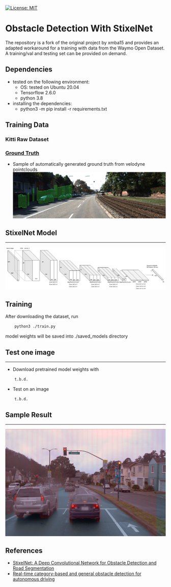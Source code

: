 [![License: MIT](https://img.shields.io/badge/License-MIT-yellow.svg)](https://opensource.org/licenses/MIT)

# Obstacle Detection With StixelNet #
The repository is a fork of the original project by xmba15 and provides an adapted workaround for a training with data
from the Waymo Open Dataset. A training/val and testing set can be provided on demand.

## Dependencies ##
- tested on the following environment:
  + OS: tested on Ubuntu 20.04
  + Tensorflow 2.6.0
  + python 3.8
- installing the dependencies:
  + python3 -m pip install -r requirements.txt

## Training Data  ##
### Kitti Raw Dataset ###

### [Ground Truth](https://sites.google.com/view/danlevi/datasets)
- Sample of automatically generated ground truth from velodyne pointclouds
![Sample](./docs/images/sample_ground_truth.jpg)

## StixelNet Model ##
***

![StixelNet](./docs/images/network.png)

## Training ##
After downloading the dataset, run
```bash
    python3 ./train.py
```
model weights will be saved into ./saved_models directory

## Test one image ##
***

- Download pretrained model weights with
```bash
    t.b.d.
```

- Test on an image
```bash
    t.b.d.
```

## Sample Result ##
***

![Sample Result](./docs/images/sample_result.png)

## References ##
- [StixelNet: A Deep Convolutional Network for Obstacle Detection and Road Segmentation](http://www.bmva.org/bmvc/2015/papers/paper109/paper109.pdf)
- [Real-time category-based and general obstacle detection for autonomous driving](http://openaccess.thecvf.com/content_ICCV_2017_workshops/papers/w3/Garnett_Real-Time_Category-Based_and_ICCV_2017_paper.pdf)

